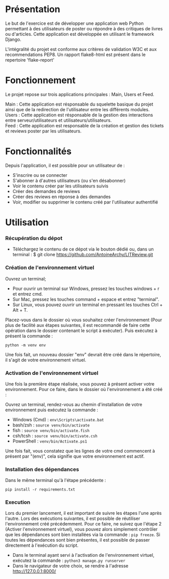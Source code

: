 # Présentation
Le but de l'exercice est de développer une application web Python permettant à des utilisateurs de poster ou répondre à des critiques de livres ou d'articles.
Cette application est développée en utilisant le framework Django.

L'intégralité du projet est conforme aux critères de validation W3C et aux recommendations PEP8. 
Un rapport flake8-html est présent dans le repertoire 'flake-report'

# Fonctionnement 
Le projet repose sur trois applications principales : Main, Users et Feed.

Main : Cette application est résponsable du squelette basique du projet ainsi que de la redirection de l'utilisateur entre les différents modules.  
Users : Cette application est résponsable de la gestion des interactions entre serveur/utilisateurs et utilisateurs/utilisateurs.  
Feed : Cette application est responsable de la création et gestion des tickets et reviews poster par les utilisateurs.  

# Fonctionnalités
Depuis l'application, il est possible pour un utilisateur de : 
- S'inscrire ou se connecter
- S'abonner à d'autres utilisateurs (ou s'en désabonner)
- Voir le contenu créer par les utilisateurs suivis
- Créer des demandes de reviews
- Créer des reviews en réponse à des demandes 
- Voir, modifier ou supprimer le contenu créé par l'utilisateur authentifié 

# Utilisation

### Récupération du dépot 
- Téléchargez le contenu de ce dépot via le bouton dédié ou, dans un terminal : $ git clone https://github.com/AntoineArchy/LITReview.git

### Création de l'environnement virtuel
Ouvrez un terminal; 

- Pour ouvrir un terminal sur Windows, pressez  les touches windows + r et entrez cmd.
- Sur Mac, pressez les touches command + espace et entrez "terminal".
- Sur Linux, vous pouvez ouvrir un terminal en pressant les touches Ctrl + Alt + T.

Placez-vous dans le dossier où vous souhaitez créer l'environnement (Pour plus de facilité aux étapes suivantes, il est recommandé de faire cette opération dans le dossier contenant le script à exécuter). Puis exécutez à présent la commande : 

`python -m venv env
`

Une fois fait, un nouveau dossier "env" devrait être créé dans le répertoire, il s'agit de votre environnement virtuel.

### Activation de l'environnement virtuel
Une fois la première étape réalisée, vous pouvez à présent activer votre environnement.
Pour ce faire, dans le dossier où l'environnement a été créé :


Ouvrez un terminal, rendez-vous au chemin d'installation de votre environnement puis exécutez la commande : 

- Windows (Cmd) : `env\Scripts\activate.bat`
- bash/zsh : `source venv/bin/activate`
- fish : `source venv/bin/activate.fish`
- csh/tcsh : `source venv/bin/activate.csh`
- PowerShell : `venv/bin/Activate.ps1`

Une fois fait, vous constatez que les lignes de votre cmd commencent à présent par "(env)", cela signifie que votre environnement est actif.

### Installation des dépendances
Dans le même terminal qu'à l'étape précédente :

`pip install -r requirements.txt`

### Execution 
Lors du premier lancement, il est important de suivre les étapes l'une après l'autre. Lors des exécutions suivantes, il est possible de réutiliser l'environnement créé précédemment. Pour ce faire, ne suivez que l'étape 2 (Activer l'environnement virtuel), vous pouvez alors simplement contrôler que les dépendances sont bien installées via la commande : `pip freeze`. Si toutes les dépendances sont bien présentes, il est possible de passer directement à l'exécution du script.

- Dans le terminal ayant servi à l'activation de l'environnement virtuel, exécutez la commande :
`python3 manage.py runserver`
- Dans le navigateur de votre choix, se rendre à l'adresse http://127.0.0.1:8000/

